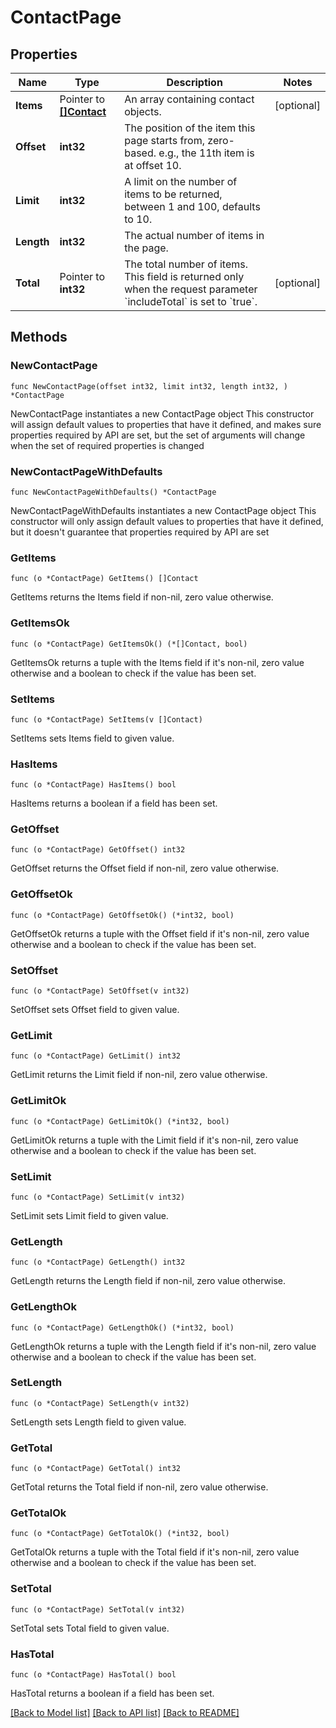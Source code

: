 # ContactPage

## Properties

Name | Type | Description | Notes
------------ | ------------- | ------------- | -------------
**Items** | Pointer to [**[]Contact**](Contact.md) | An array containing contact objects. | [optional] 
**Offset** | **int32** | The position of the item this page starts from, zero-based. e.g., the 11th item is at offset 10. | 
**Limit** | **int32** | A limit on the number of items to be returned, between 1 and 100, defaults to 10. | 
**Length** | **int32** | The actual number of items in the page. | 
**Total** | Pointer to **int32** | The total number of items. This field is returned only when the request parameter &#x60;includeTotal&#x60; is set to &#x60;true&#x60;. | [optional] 

## Methods

### NewContactPage

`func NewContactPage(offset int32, limit int32, length int32, ) *ContactPage`

NewContactPage instantiates a new ContactPage object
This constructor will assign default values to properties that have it defined,
and makes sure properties required by API are set, but the set of arguments
will change when the set of required properties is changed

### NewContactPageWithDefaults

`func NewContactPageWithDefaults() *ContactPage`

NewContactPageWithDefaults instantiates a new ContactPage object
This constructor will only assign default values to properties that have it defined,
but it doesn't guarantee that properties required by API are set

### GetItems

`func (o *ContactPage) GetItems() []Contact`

GetItems returns the Items field if non-nil, zero value otherwise.

### GetItemsOk

`func (o *ContactPage) GetItemsOk() (*[]Contact, bool)`

GetItemsOk returns a tuple with the Items field if it's non-nil, zero value otherwise
and a boolean to check if the value has been set.

### SetItems

`func (o *ContactPage) SetItems(v []Contact)`

SetItems sets Items field to given value.

### HasItems

`func (o *ContactPage) HasItems() bool`

HasItems returns a boolean if a field has been set.

### GetOffset

`func (o *ContactPage) GetOffset() int32`

GetOffset returns the Offset field if non-nil, zero value otherwise.

### GetOffsetOk

`func (o *ContactPage) GetOffsetOk() (*int32, bool)`

GetOffsetOk returns a tuple with the Offset field if it's non-nil, zero value otherwise
and a boolean to check if the value has been set.

### SetOffset

`func (o *ContactPage) SetOffset(v int32)`

SetOffset sets Offset field to given value.


### GetLimit

`func (o *ContactPage) GetLimit() int32`

GetLimit returns the Limit field if non-nil, zero value otherwise.

### GetLimitOk

`func (o *ContactPage) GetLimitOk() (*int32, bool)`

GetLimitOk returns a tuple with the Limit field if it's non-nil, zero value otherwise
and a boolean to check if the value has been set.

### SetLimit

`func (o *ContactPage) SetLimit(v int32)`

SetLimit sets Limit field to given value.


### GetLength

`func (o *ContactPage) GetLength() int32`

GetLength returns the Length field if non-nil, zero value otherwise.

### GetLengthOk

`func (o *ContactPage) GetLengthOk() (*int32, bool)`

GetLengthOk returns a tuple with the Length field if it's non-nil, zero value otherwise
and a boolean to check if the value has been set.

### SetLength

`func (o *ContactPage) SetLength(v int32)`

SetLength sets Length field to given value.


### GetTotal

`func (o *ContactPage) GetTotal() int32`

GetTotal returns the Total field if non-nil, zero value otherwise.

### GetTotalOk

`func (o *ContactPage) GetTotalOk() (*int32, bool)`

GetTotalOk returns a tuple with the Total field if it's non-nil, zero value otherwise
and a boolean to check if the value has been set.

### SetTotal

`func (o *ContactPage) SetTotal(v int32)`

SetTotal sets Total field to given value.

### HasTotal

`func (o *ContactPage) HasTotal() bool`

HasTotal returns a boolean if a field has been set.


[[Back to Model list]](../README.md#documentation-for-models) [[Back to API list]](../README.md#documentation-for-api-endpoints) [[Back to README]](../README.md)


